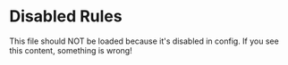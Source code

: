 # Disabled Rules

This file should NOT be loaded because it's disabled in config.
If you see this content, something is wrong!
